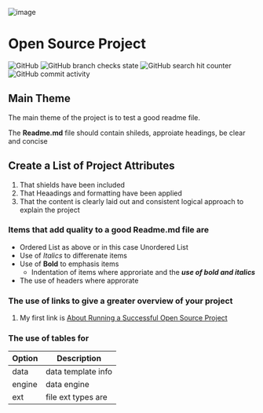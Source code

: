 ![image](https://user-images.githubusercontent.com/49170791/154315985-42efcd6c-c1e8-4130-901a-49afc35dc8f5.png)
# Open Source Project

![GitHub](https://img.shields.io/github/license/brianreville/opensourceproject?style=plastic) 
![GitHub branch checks state](https://img.shields.io/github/checks-status/brianreville/opensourceproject/main?style=plastic)
![GitHub search hit counter](https://img.shields.io/github/search/brianreville/opensourceproject/goto?style=plastic)
![GitHub commit activity](https://img.shields.io/github/commit-activity/m/brianreville/opensourceproject?style=plastic)

## Main Theme
The main theme of the project is to test a good readme file.

The **Readme.md** file should contain shileds, approiate headings, be clear and concise

## Create a List of Project Attributes

1. That shields have been included
2. That Heaadings and formatting have been applied
3. That the content is clearly laid out and consistent logical approach to explain the project

### Items that add quality to a good Readme.md file are

- Ordered List as above or in this case Unordered List
- Use of *Italics* to differenate items
- Use of **Bold** to emphasis items
  - Indentation of items where approriate and the ***use of bold and italics***
- The use of headers where approrate

### The use of links to give a greater overview of your project
1. My first link is [About Running a Successful Open Source Project](https://devblog.xero.com/three-tips-on-running-a-successful-open-source-software-project-ce3028ed0231)


### The use of tables for 
| Option | Description |
| --- | --- |
| data   | data template info |
| engine | data engine |
| ext    | file ext types are  |
